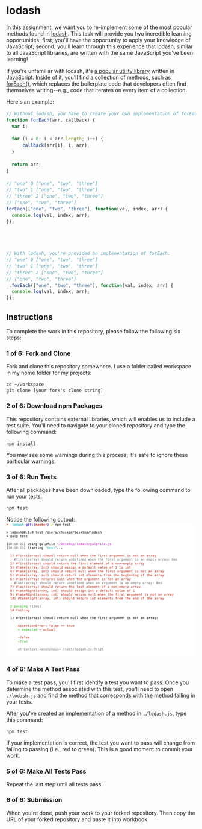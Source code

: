 # lodash
In this assignment, we want you to re-implement some of the most popular methods found in [lodash][lodash]. This task will provide you two incredible learning opportunities: first, you'll have the opportunity to apply your knowledge of JavaScript; second, you'll learn through this experience that lodash, similar to all JavaScript libraries, are written with the same JavaScript you've been learning!

If you're unfamiliar with lodash, it's [a popular utility library][popular-utility-library] written in JavaScript. Inside of it, you'll find a collection of methods, such as [forEach()][for-each], which replaces the boilerplate code that developers often find themselves writing--e.g., code that iterates on every item of a collection.

Here's an example:

```javascript
// Without lodash, you have to create your own implementation of forEach.
function forEach(arr, callback) {
  var i;

  for (i = 0; i < arr.length; i++) {
      callback(arr[i], i, arr);
  }

  return arr;
}

// "one" 0 ["one", "two", "three"]
// "two" 1 ["one", "two", "three"]
// "three" 2 ["one", "two", "three"]
// ["one", "two", "three"]
forEach(["one", "two", "three"], function(val, index, arr) {
  console.log(val, index, arr);
});




// With lodash, you're provided an implementation of forEach.
// "one" 0 ["one", "two", "three"]
// "two" 1 ["one", "two", "three"]
// "three" 2 ["one", "two", "three"]
// ["one", "two", "three"]
_.forEach(["one", "two", "three"], function(val, index, arr) {
  console.log(val, index, arr);
});
```

## Instructions
To complete the work in this repository, please follow the following six steps:

### 1 of 6: Fork and Clone
Fork and clone this repository somewhere. I use a folder called workspace in my home folder for my projects:

```
cd ~/workspace
git clone [your fork's clone string]
```

### 2 of 6: Download npm Packages
This repository contains external libraries, which will enables us to include a test suite. You'll need to navigate to your cloned repository and type the following command:

  ```
  npm install
  ```

You may see some warnings during this process, it's safe to ignore these particular warnings.

### 3 of 6: Run Tests
After all packages have been downloaded, type the following command to run your tests:

```
npm test
```

Notice the following output:
![Image of failing tests](images/failing-tests.png)

### 4 of 6: Make A Test Pass
To make a test pass, you'll first identify a test you want to pass. Once you determine the method associated with this test, you'll need to open `./lodash.js` and find the method that corresponds with the method failing in your tests.

After you've created an implementation of a method in `./lodash.js`, type this command:

```
npm test
```

If your implementation is correct, the test you want to pass will change from failing to passing (i.e., red to green). This is a good moment to commit your work.

### 5 of 6: Make All Tests Pass
Repeat the last step until all tests pass.

### 6 of 6: Submission
When you're done, push your work to your forked repository. Then copy the URL of your forked repository and paste it into workbook.

[lodash]: https://lodash.com
[popular-utility-library]: https://www.npmjs.com/package/lodash#installation
[for-each]: https://lodash.com/docs#forEach
